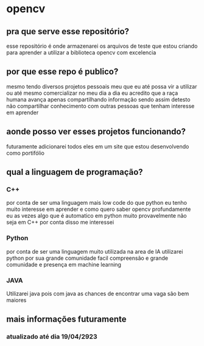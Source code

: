 # opencv

## pra que serve esse repositório?
esse repositório é onde armazenarei os arquivos de teste que estou criando para aprender a utilizar a biblioteca opencv com excelencia

## por que esse repo é publico?
mesmo tendo diversos projetos pessoais meu que eu até possa vir a utilizar ou até mesmo comercializar no meu dia a dia eu acredito que a raça humana avança apenas compartilhando informação sendo assim detesto não compartilhar conhecimento com outras pessoas que tenham interesse em aprender


## aonde posso ver esses projetos funcionando?
futuramente adicionarei todos eles em um site que estou desenvolvendo como portifólio

## qual a linguagem de programação?
### C++
por conta de ser uma linguagem mais low code do que python eu tenho muito interesse em aprender e como quero saber opencv profundamente eu as vezes algo que é automatico em python muito provavelmente não seja em C++ por conta disso me interessei

### Python
por conta de ser uma linguagem muito utilizada na area de IA utilizarei python por sua grande comunidade facil compreensão e grande comunidade e presença em machine learning

### JAVA
Utilizarei java pois com java as chances de encontrar uma vaga são bem maiores

## mais informações futuramente
### atualizado até dia 19/04/2923